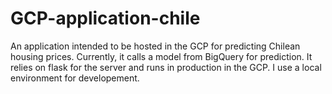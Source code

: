 # GCP-application-chile
An application intended to be hosted in the GCP for predicting Chilean housing prices. Currently, it calls a model from BigQuery for prediction.
It relies on flask for the server and runs in production in the GCP. I use a local environment for developement.  
